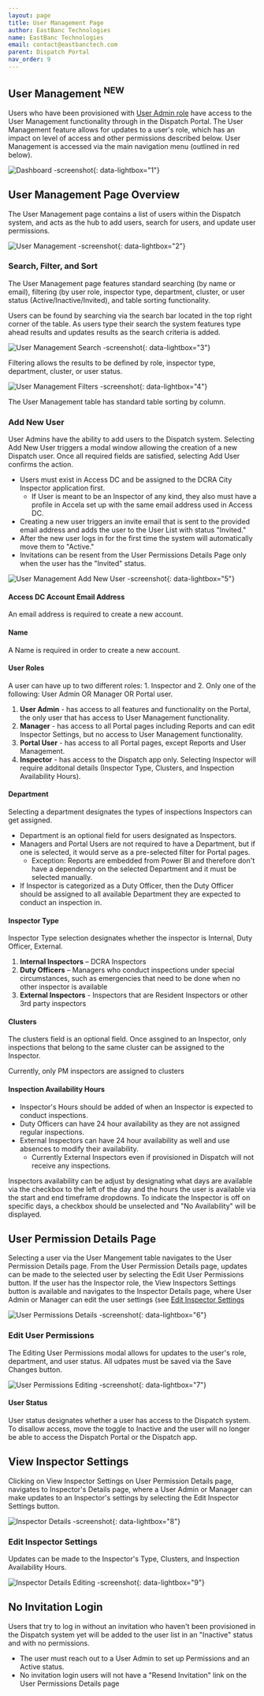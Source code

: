 ```yaml
---
layout: page
title: User Management Page
author: EastBanc Technologies
name: EastBanc Technologies
email: contact@eastbanctech.com
parent: Dispatch Portal
nav_order: 9
---
```


<section id="user-management-new" markdown="1">

# User Management <sup class="new">NEW</sup>

Users who have been provisioned with [User Admin role](https://dcra-dispatch-docs.terraiq.io/docs/dp-user-management.html#user-roles) have access to the User Management functionality through in the Dispatch Portal. The User Management feature allows for updates to a user's role, which has an impact on level of access and other permissions described below. User Management is accessed via the main navigation menu (outlined in red below).  

![Dashboard -screenshot](../images/dispatch-portal/dp-user-management/dashboard.png){: data-lightbox="1"}

<section id="user-management-page-overview" markdown="1">

## User Management Page Overview

The User Management page contains a list of users within the Dispatch system, and acts as the hub to add users, search for users, and update user permissions.

![User Management -screenshot](../images/dispatch-portal/dp-user-management/usermanagementpage.png){: data-lightbox="2"}

<section id="search-filter-and-sort" markdown="1">

### Search, Filter, and Sort

The User Management page features standard searching (by name or email), filtering (by user role, inspector type, department, cluster, or user status (Active/Inactive/Invited), and table sorting functionality.

Users can be found by searching via the search bar located in the top right corner of the table.  As users type their search the system features type ahead results and updates results as the search criteria is added. 

![User Management Search -screenshot](../images/dispatch-portal/dp-user-management/usermanagementpage1.png){: data-lightbox="3"}

Filtering allows the results to be defined by role, inspector type, department, cluster, or user status.

![User Management Filters -screenshot](../images/dispatch-portal/dp-user-management/usermanagementpage2.png){: data-lightbox="4"}

The User Management table has standard table sorting by column. 

</section>
<section id="add-new-user" markdown="1">

### Add New User

User Admins have the ability to add users to the Dispatch system. Selecting Add New User triggers a modal window allowing the creation of a new Dispatch user. Once all required fields are satisfied, selecting Add User confirms the action. 

* Users must exist in Access DC and be assigned to the DCRA City Inspector application first.
    * If User is meant to be an Inspector of any kind, they also must have a profile in Accela set up with the same email address used in Access DC.
* Creating a new user triggers an invite email that is sent to the provided email address and adds the user to the User List with status "Invited."
* After the new user logs in for the first time the system will automatically move them to "Active."
* Invitations can be resent from the User Permissions Details Page only when the user has the "Invited" status.

![User Management Add New User -screenshot](../images/dispatch-portal/dp-user-management/addnewuser.png){: data-lightbox="5"}

<section id="access-dc-account-email-address" markdown="1">

#### Access DC Account Email Address

An email address is required to create a new account.

</section>
<section id="name" markdown="1">

#### Name

A Name is required in order to create a new account. 

</section>
<section id="user-roles" markdown="1">

#### User Roles

A user can have up to two different roles: 1. Inspector and 2. Only one of the following: User Admin OR Manager OR Portal user. 

1. **User Admin** - has access to all features and functionality on the Portal, the only user that has access to User Management functionality.
2. **Manager** - has access to all Portal pages including Reports and can edit Inspector Settings, but no access to User Management functionality.
3. **Portal User** - has access to all Portal pages, except Reports and User Management.
4. **Inspector** - has access to the Dispatch app only. Selecting Inspector will require additonal details (Inspector Type, Clusters, and Inspection Availability Hours).

</section>
<section id="department" markdown="1">

#### Department

Selecting a department designates the types of inspections Inspectors can get assigned. 

* Department is an optional field for users designated as Inspectors.
* Managers and Portal Users are not required to have a Department, but if one is selected, it would serve as a pre-selected filter for Portal pages.
    * Exception: Reports are embedded from Power BI and therefore don't have a dependency on the selected Department and it must be selected manually.
* If Inspector is categorized as a Duty Officer, then the Duty Officer should be assigned to all available Department they are expected to conduct an inspection in.

</section>
<section id="inspector-type" markdown="1">

#### Inspector Type

Inspector Type selection designates whether the inspector is Internal, Duty Officer, External. 

1. **Internal Inspectors** – DCRA Inspectors
2. **Duty Officers** – Managers who conduct inspections under special circumstances, such as emergencies that need to be done when no other inspector is available
3. **External Inspectors** - Inspectors that are Resident Inspectors or other 3rd party inspectors

</section>
<section id="clusters" markdown="1">

#### Clusters

The clusters field is an optional field. Once assgined to an Inspector, only inspections that belong to the same cluster can be assigned to the Inspector.

Currently, only PM inspectors are assigned to clusters

</section>
<section id="inspection-availability-hours" markdown="1">

#### Inspection Availability Hours

* Inspector's Hours should be added of when an Inspector is expected to conduct inspections. 
* Duty Officers can have 24 hour availability as they are not assigned regular inspections.
* External Inspectors can have 24 hour availability as well and use absences to modify their availability.
    * Currently External Inspectors even if provisioned in Dispatch will not receive any inspections.

Inspectors availability can be adjust by designating what days are available via the checkbox to the left of the day and the hours the user is available via the start and end timeframe dropdowns. To indicate the Inspector is off on specific days, a checkbox should be unselected and "No Availability" will be displayed. 

</section>
</section>
</section>
<section id="user-permission-details-page" markdown="1">

## User Permission Details Page

Selecting a user via the User Mangement table navigates to the User Permission Details page. From the User Permission Details page, updates can be made to the selected user by selecting the Edit User Permissions button. If the user has the Inspector role, the View Inspectors Settings button is available and navigates to the Inspector Details page, where User Admin or Manager can edit the user settings (see [Edit Inspector Settings](https://dcra-dispatch-docs.terraiq.io/docs/dp-user-management.html#edit-inspector-settings)

![User Permissions Details -screenshot](../images/dispatch-portal/dp-user-management/userpermissions.png){: data-lightbox="6"}

<section id="edit-user-permissions" markdown="1">

### Edit User Permissions 

The Editing User Permissions modal allows for updates to the user's role, department, and user status. All udpates must be saved via the Save Changes button. 

![User Permissions Editing -screenshot](../images/dispatch-portal/dp-user-management/userpermissions1.png){: data-lightbox="7"}

<section id="user-status" markdown="1">

#### User Status

User status designates whether a user has access to the Dispatch system. To disallow access, move the toggle to Inactive and the user will no longer be able to access the Dispatch Portal or the Dispatch app. 

</section>
</section>
</section>
<section id="view-inspector-settings" markdown="1">

## View Inspector Settings

Clicking on View Inspector Settings on User Permission Details page, navigates to Inspector's Details page, where a User Admin or Manager can make updates to an Inspector's settings by selecting the Edit Inspector Settings button.

![Inspector Details -screenshot](../images/dispatch-portal/dp-user-management/inspectordetails.png){: data-lightbox="8"}

<section id="edit-inspector-settings" markdown="1">

### Edit Inspector Settings

Updates can be made to the Inspector's Type, Clusters, and Inspection Availability Hours.

![Inspector Details Editing -screenshot](../images/dispatch-portal/dp-user-management/inspectordetails1.png){: data-lightbox="9"}

</section>
</section>
<section id="no-invitation-login" markdown="1">

## No Invitation Login

Users that try to log in without an invitation who haven't been provisioned in the Dispatch system yet will be added to the user list in an "Inactive" status and with no permissions.

* The user must reach out to a User Admin to set up Permissions and an Active status. 
* No invitation login users will not have a "Resend Invitation" link on the User Permissions Details page

</section>
</section>
